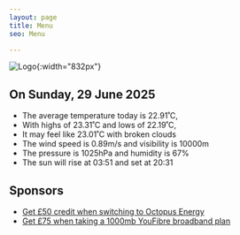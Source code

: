```yaml
---
layout: page
title: Menu
seo: Menu

---
```


![Logo](/images/logo.jpg){:width="832px"}

<!-- weather_marker starts -->
## On Sunday, 29 June 2025

- The average temperature today is 22.91˚C,
- With highs of 23.31˚C and lows of 22.19˚C,
- It may feel like 23.01˚C with broken clouds
- The wind speed is 0.89m/s and visibility is 10000m
- The pressure is 1025hPa and humidity is 67%
- The sun will rise at 03:51 and set at 20:31

<!-- weather_marker ends -->

## Sponsors

- [Get £50 credit when switching to Octopus Energy](https://bit.ly/3oD1nnS)
- [Get £75 when taking a 1000mb YouFibre broadband plan](https://aklam.io/91zWhU?)
